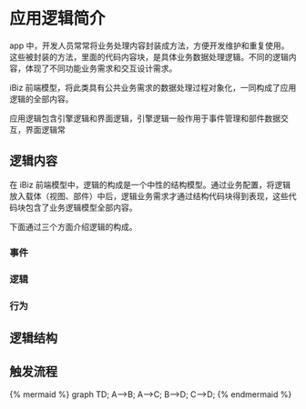 # 应用逻辑简介

app 中，开发人员常常将业务处理内容封装成方法，方便开发维护和重复使用。这些被封装的方法，里面的代码内容块，是具体业务数据处理逻辑。不同的逻辑内容，体现了不同功能业务需求和交互设计需求。

iBiz 前端模型，将此类具有公共业务需求的数据处理过程对象化，一同构成了应用逻辑的全部内容。

应用逻辑包含引擎逻辑和界面逻辑，引擎逻辑一般作用于事件管理和部件数据交互，界面逻辑常

## 逻辑内容

在 iBiz 前端模型中，逻辑的构成是一个中性的结构模型。通过业务配置，将逻辑放入载体（视图、部件）中后，逻辑业务需求才通过结构代码块得到表现，这些代码块包含了业务逻辑模型全部内容。

下面通过三个方面介绍逻辑的构成。

### 事件



### 逻辑

### 行为



## 逻辑结构



## 触发流程


{% mermaid %}
graph TD;
  A-->B;
  A-->C;
  B-->D;
  C-->D;
{% endmermaid %}
